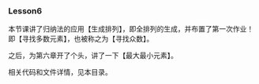 ### Lesson6

本节课讲了归纳法的应用【生成排列】，即全排列的生成，并布置了第一次作业！即【寻找多数元素】，也被称之为【寻找众数】。

之后，为第六章开了个头，讲了一下【最大最小元素】。

相关代码和文件详情，见本目录。
